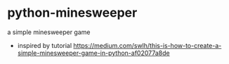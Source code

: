 # python-minesweeper
a simple minesweeper game

* inspired by tutorial <https://medium.com/swlh/this-is-how-to-create-a-simple-minesweeper-game-in-python-af02077a8de>